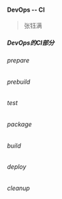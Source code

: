 #### DevOps -- CI
> 张钰满

##### DevOps的CI部分

###### prepare
###### prebuild
###### test
###### package
###### build
###### deploy
###### cleanup